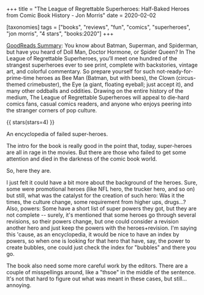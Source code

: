 +++
title = "The League of Regrettable Superheroes: Half-Baked Heroes from Comic Book History  - Jon Morris"
date = 2020-02-02

[taxonomies]
tags = ["books", "reviews", "fun", "comics", "superheroes", "jon morris", 
"4 stars", "books:2020"]
+++

[GoodReads Summary](https://www.goodreads.com/book/show/23164984-the-league-of-regrettable-superheroes):
You know about Batman, Superman, and Spiderman, but have you heard of Doll
Man, Doctor Hormone, or Spider Queen? In The League of Regrettable
Superheroes, you’ll meet one hundred of the strangest superheroes ever to see
print, complete with backstories, vintage art, and colorful commentary. So
prepare yourself for such not-ready-for-prime-time heroes as Bee Man (Batman,
but with bees), the Clown (circus-themed crimebuster), the Eye (a giant,
floating eyeball; just accept it), and many other oddballs and oddities.
Drawing on the entire history of the medium, The League of Regrettable
Superheroes will appeal to die-hard comics fans, casual comics readers, and
anyone who enjoys peering into the stranger corners of pop culture.

<!-- more -->

{{ stars(stars=4) }}

An encyclopedia of failed super-heroes.

The intro for the book is really good in the point that, today, super-heroes
are all in rage in the movies. But there are those who failed to get some
attention and died in the darkness of the comic book world.

So, here they are.

I just felt it could have a bit more about the background of the heroes. Sure,
some were promotional heroes (like NFL hero, the trucker hero, and so on) but
still, what was the catalyst for the creation of such hero: Was it the times,
the culture change, some requirement from higher ups, drugs...? Also, powers:
Some have a short list of super powers they got, but they are not complete --
surely, it's mentioned that some heroes go through several revisions, so their
powers change, but one could consider a revision another hero and just keep
the powers with the heroes+revision. I'm saying this 'cause, as an
encyclopedia, it would be nice to have an index by powers, so when one is
looking for that hero that have, say, the power to create bubbles, one could
just check the index for "bubbles" and there you go.

The book also need some more careful work by the editors. There are a couple
of misspellings around, like a "thsoe" in the middle of the sentence. It's not
that hard to figure out what was meant in these cases, but still... annoying.
